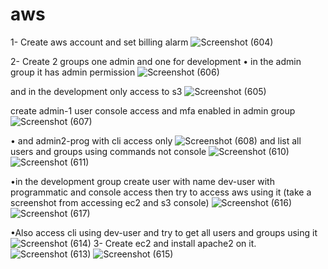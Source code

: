 # aws
1-	Create aws account and set billing alarm
![Screenshot (604)](https://user-images.githubusercontent.com/93229250/227193777-7ce97857-0c9a-4924-9910-63f66f3c50ef.png)

2-  Create 2 groups one admin and one for development
• in the admin group it has admin permission 
![Screenshot (606)](https://user-images.githubusercontent.com/93229250/227194372-e907f457-b489-4a97-ad5a-53a4b1c7b17d.png)

and in the development only access to s3
![Screenshot (605)](https://user-images.githubusercontent.com/93229250/227194325-e036fc4d-a67d-460b-91ba-a40a91b8db72.png)

create admin-1 user console access and mfa enabled in admin group
![Screenshot (607)](https://user-images.githubusercontent.com/93229250/227194508-c1ff2c73-a252-442e-a3f6-02212c8cb551.png)

• and admin2-prog with cli access only 
![Screenshot (608)](https://user-images.githubusercontent.com/93229250/227194812-3b86d996-85d8-4377-bbeb-625b25617d2b.png)
and list all users and groups using commands not console
![Screenshot (610)](https://user-images.githubusercontent.com/93229250/227195012-27c7af1a-bf6c-46b5-8e15-f69745f19ebe.png)
![Screenshot (611)](https://user-images.githubusercontent.com/93229250/227195061-897e1123-5d50-4911-a698-3af8086117c8.png)

•in the development group create user with name dev-user with programmatic and console access then try to access aws using it (take a screenshot from accessing ec2 and s3 console)
![Screenshot (616)](https://user-images.githubusercontent.com/93229250/227196306-ec6def84-432c-4414-bef5-a4d928754c2d.png)
![Screenshot (617)](https://user-images.githubusercontent.com/93229250/227196337-10525cca-4cd8-4978-a0b9-86d8332108db.png)

•Also access cli using dev-user and try to get all users and groups using it 
![Screenshot (614)](https://user-images.githubusercontent.com/93229250/227195803-c859d53c-1556-40d8-b109-09ee57e5f112.png)
3- Create ec2 and install apache2 on it.
![Screenshot (613)](https://user-images.githubusercontent.com/93229250/227195635-29a4b0dc-979b-438b-807c-4c19687110ec.png)
![Screenshot (615)](https://user-images.githubusercontent.com/93229250/227195670-340054fa-15a5-457c-98de-96dc34258fbe.png)
